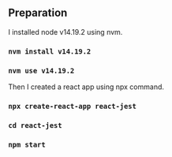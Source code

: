 ## Preparation

I installed node v14.19.2 using nvm.

### `nvm install v14.19.2`
### `nvm use v14.19.2`

Then I created a react app using npx command.

### `npx create-react-app react-jest`
### `cd react-jest`
### `npm start`


